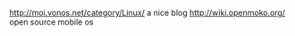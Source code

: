 http://moi.vonos.net/category/Linux/     a nice blog
http://wiki.openmoko.org/             open source mobile os
